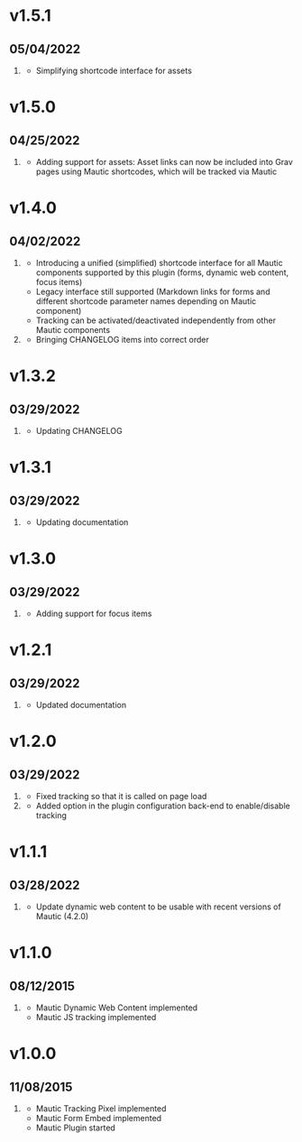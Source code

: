 # v1.5.1
## 05/04/2022

1. [](#improved)
    * Simplifying shortcode interface for assets

# v1.5.0
## 04/25/2022

1. [](#new)
    * Adding support for assets: Asset links can now be included into Grav pages
      using Mautic shortcodes, which will be tracked via Mautic

# v1.4.0
## 04/02/2022

1. [](#new)
    * Introducing a unified (simplified) shortcode interface for all Mautic
      components supported by this plugin (forms, dynamic web content, focus
      items)
    * Legacy interface still supported (Markdown links for forms and different
      shortcode parameter names depending on Mautic component)
    * Tracking can be activated/deactivated independently from other Mautic
      components
2. [](#improved)
    * Bringing CHANGELOG items into correct order

# v1.3.2
## 03/29/2022

1. [](#bugfix)
    * Updating CHANGELOG

# v1.3.1
## 03/29/2022

1. [](#bugfix)
    * Updating documentation

# v1.3.0
## 03/29/2022

1. [](#new)
    * Adding support for focus items

# v1.2.1
## 03/29/2022

1. [](#bugfix)
    * Updated documentation

# v1.2.0
## 03/29/2022

1. [](#bugfix)
    * Fixed tracking so that it is called on page load
2. [](#new)
    * Added option in the plugin configuration back-end to enable/disable
      tracking

# v1.1.1
## 03/28/2022

1. [](#bugfix)
    * Update dynamic web content to be usable with recent versions of Mautic (4.2.0)
# v1.1.0
## 08/12/2015

1. [](#new)
    * Mautic Dynamic Web Content implemented
    * Mautic JS tracking implemented

# v1.0.0
## 11/08/2015

1. [](#new)
    * Mautic Tracking Pixel implemented
    * Mautic Form Embed implemented
    * Mautic Plugin started

